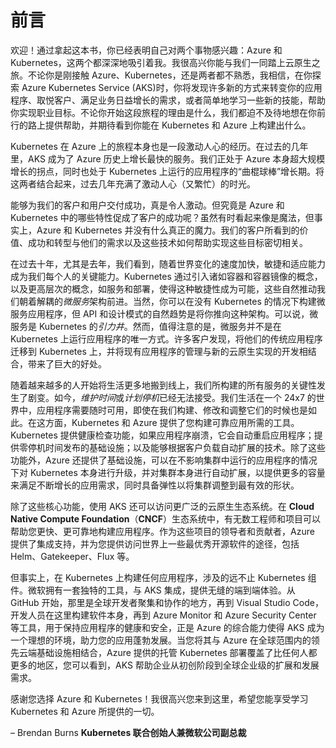 # 前言

欢迎！通过拿起这本书，你已经表明自己对两个事物感兴趣：Azure 和 Kubernetes，这两个都深深地吸引着我。我很高兴你能与我们一同踏上云原生之旅。不论你是刚接触 Azure、Kubernetes，还是两者都不熟悉，我相信，在你探索 Azure Kubernetes Service (AKS)时，你将发现许多新的方式来转变你的应用程序、取悦客户、满足业务日益增长的需求，或者简单地学习一些新的技能，帮助你实现职业目标。不论你开始这段旅程的理由是什么，我们都迫不及待地想在你前行的路上提供帮助，并期待看到你能在 Kubernetes 和 Azure 上构建出什么。

Kubernetes 在 Azure 上的旅程本身也是一段激动人心的经历。在过去的几年里，AKS 成为了 Azure 历史上增长最快的服务。我们正处于 Azure 本身超大规模增长的拐点，同时也处于 Kubernetes 上运行的应用程序的“曲棍球棒”增长期。将这两者结合起来，过去几年充满了激动人心（又繁忙）的时光。

能够为我们的客户和用户交付成功，真是令人激动。但究竟是 Azure 和 Kubernetes 中的哪些特性促成了客户的成功呢？虽然有时看起来像是魔法，但事实上，Azure 和 Kubernetes 并没有什么真正的魔力。我们的客户所看到的价值、成功和转型与他们的需求以及这些技术如何帮助实现这些目标密切相关。

在过去十年，尤其是去年，我们看到，随着世界变化的速度加快，敏捷和适应能力成为我们每个人的关键能力。Kubernetes 通过引入诸如容器和容器镜像的概念，以及更高层次的概念，如服务和部署，使得这种敏捷性成为可能，这些自然推动我们朝着解耦的*微服务*架构前进。当然，你可以在没有 Kubernetes 的情况下构建微服务应用程序，但 API 和设计模式的自然趋势是将你推向这种架构。可以说，微服务是 Kubernetes 的*引力井*。然而，值得注意的是，微服务并不是在 Kubernetes 上运行应用程序的唯一方式。许多客户发现，将他们的传统应用程序迁移到 Kubernetes 上，并将现有应用程序的管理与新的云原生实现的开发相结合，带来了巨大的好处。

随着越来越多的人开始将生活更多地搬到线上，我们所构建的所有服务的关键性发生了剧变。如今，*维护时间*或*计划停机*已经无法接受。我们生活在一个 24x7 的世界中，应用程序需要随时可用，即使在我们构建、修改和调整它们的时候也是如此。在这方面，Kubernetes 和 Azure 提供了您构建可靠应用所需的工具。Kubernetes 提供健康检查功能，如果应用程序崩溃，它会自动重启应用程序；提供零停机时间发布的基础设施；以及能够根据客户负载自动扩展的技术。除了这些功能外，Azure 还提供了基础设施，可以在不影响集群中运行的应用程序的情况下对 Kubernetes 本身进行升级，并对集群本身进行自动扩展，以提供更多的容量来满足不断增长的应用需求，同时具备弹性以将集群调整到最有效的形状。

除了这些核心功能，使用 AKS 还可以访问更广泛的云原生生态系统。在 **Cloud Native Compute Foundation**（**CNCF**）生态系统中，有无数工程师和项目可以帮助您更快、更可靠地构建应用程序。作为这些项目的领导者和贡献者，Azure 提供了集成支持，并为您提供访问世界上一些最优秀开源软件的途径，包括 Helm、Gatekeeper、Flux 等。

但事实上，在 Kubernetes 上构建任何应用程序，涉及的远不止 Kubernetes 组件。微软拥有一套独特的工具，与 AKS 集成，提供无缝的端到端体验。从 GitHub 开始，那里是全球开发者聚集和协作的地方，再到 Visual Studio Code，开发人员在这里构建软件本身，再到 Azure Monitor 和 Azure Security Center 等工具，用于保持应用程序的健康和安全，正是 Azure 的综合能力使得 AKS 成为一个理想的环境，助力您的应用蓬勃发展。当您将其与 Azure 在全球范围内的领先云端基础设施相结合，Azure 提供的托管 Kubernetes 部署覆盖了比任何人都更多的地区，您可以看到，AKS 帮助企业从初创阶段到全球企业级的扩展和发展需求。

感谢您选择 Azure 和 Kubernetes！我很高兴您来到这里，希望您能享受学习 Kubernetes 和 Azure 所提供的一切。

– Brendan Burns **Kubernetes 联合创始人兼微软公司副总裁**
